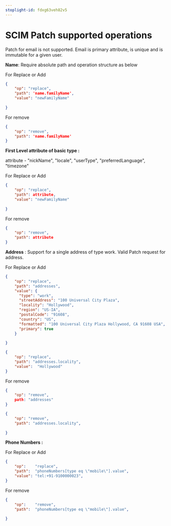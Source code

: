 ```yaml
---
stoplight-id: fdxg63veh82v5
---
```


# SCIM Patch supported operations 


Patch for email is not supported. Email is primary attribute, is unique and is immutable for a given user.

**Name**: Require absolute path and operation structure as below

For Replace or Add
```json
{
    "op": "replace",
    "path": 'name.familyName',
    "value": "newFamilyName"
    
}

```
For remove 

```json
{
    "op": "remove",
    "path": 'name.familyName'    
}
```


**First Level attribute of basic type :** 

attribute - "nickName", "locale", "userType", "preferredLanguage", "timezone"

For Replace or Add
```json
{
    "op": "replace",
    "path": attribute,
    "value": "newFamilyName"
    
}
```

For remove 

```json
{
    "op": "remove",
    "path": attribute  
}
```


**Address** : 
Support for a single address  of type work. Valid Patch request for address.


For Replace or Add
```json
{
    "op": "replace",
    "path": "addresses",
    "value": {
      "type": "work",
      "streetAddress": "100 Universal City Plaza",
      "locality": "Hollywood",
      "region": "US-IA",
      "postalCode": "91608",
      "country": "US",
      "formatted": "100 Universal City Plaza Hollywood, CA 91608 USA",
      "primary": true
    }
    
}

{
    "op": "replace",
    "path": "addresses.locality",
    "value":  "Hollywood"
}
```

For remove 

```json
{
    "op": "remove",
    path: "addresses" 
}

{
    "op": "remove",
    "path": "addresses.locality",
   
}
```


**Phone Numbers :**

For Replace or Add
```json
{
	"op":    "replace",
	"path":  "phoneNumbers[type eq \"mobile\"].value",
	"value": "tel:+91-9100000023",
}
```

For remove 

```json
{
	"op":    "remove",
	"path":  "phoneNumbers[type eq \"mobile\"].value",
	
}




```
